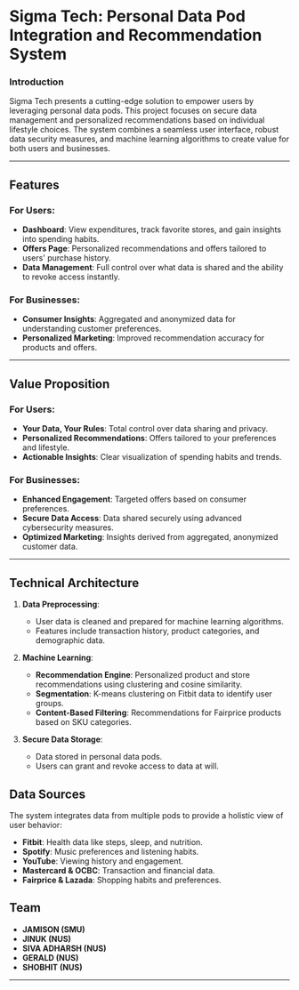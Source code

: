 
# **Sigma Tech: Personal Data Pod Integration and Recommendation System**

### **Introduction**
Sigma Tech presents a cutting-edge solution to empower users by leveraging personal data pods. This project focuses on secure data management and personalized recommendations based on individual lifestyle choices. The system combines a seamless user interface, robust data security measures, and machine learning algorithms to create value for both users and businesses.

---

## **Features**
### For Users:
- **Dashboard**: View expenditures, track favorite stores, and gain insights into spending habits.
- **Offers Page**: Personalized recommendations and offers tailored to users' purchase history.
- **Data Management**: Full control over what data is shared and the ability to revoke access instantly.

### For Businesses:
- **Consumer Insights**: Aggregated and anonymized data for understanding customer preferences.
- **Personalized Marketing**: Improved recommendation accuracy for products and offers.

---

## **Value Proposition**
### **For Users**:
- **Your Data, Your Rules**: Total control over data sharing and privacy.
- **Personalized Recommendations**: Offers tailored to your preferences and lifestyle.
- **Actionable Insights**: Clear visualization of spending habits and trends.

### **For Businesses**:
- **Enhanced Engagement**: Targeted offers based on consumer preferences.
- **Secure Data Access**: Data shared securely using advanced cybersecurity measures.
- **Optimized Marketing**: Insights derived from aggregated, anonymized customer data.
---

## **Technical Architecture**
1. **Data Preprocessing**:
   - User data is cleaned and prepared for machine learning algorithms.
   - Features include transaction history, product categories, and demographic data.

2. **Machine Learning**:
   - **Recommendation Engine**: Personalized product and store recommendations using clustering and cosine similarity.
   - **Segmentation**: K-means clustering on Fitbit data to identify user groups.
   - **Content-Based Filtering**: Recommendations for Fairprice products based on SKU categories.

3. **Secure Data Storage**:
   - Data stored in personal data pods.
   - Users can grant and revoke access to data at will.


## **Data Sources**
The system integrates data from multiple pods to provide a holistic view of user behavior:
- **Fitbit**: Health data like steps, sleep, and nutrition.
- **Spotify**: Music preferences and listening habits.
- **YouTube**: Viewing history and engagement.
- **Mastercard & OCBC**: Transaction and financial data.
- **Fairprice & Lazada**: Shopping habits and preferences.


## **Team**
- **JAMISON (SMU)**  
- **JINUK (NUS)**  
- **SIVA ADHARSH (NUS)**  
- **GERALD (NUS)**  
- **SHOBHIT (NUS)**  

---
